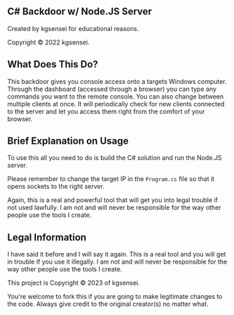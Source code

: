 ## C# Backdoor w/ Node.JS Server

Created by kgsensei for educational reasons.

Copyright &copy; 2022 kgsensei.

## What Does This Do?

This backdoor gives you console access onto a targets
Windows computer. Through the dashboard (accessed through
a browser) you can type any commands you want to the
remote console. You can also change between multiple
clients at once. It will periodically check for new
clients connected to the server and let you access them
right from the comfort of your browser.

## Brief Explanation on Usage

To use this all you need to do is build the C# solution
and run the Node.JS server.

Please remember to change the target IP in the `Program.cs`
file so that it opens sockets to the right server.

Again, this is a real and powerful tool that will get
you into legal trouble if not used lawfully. I am not
and will never be responsible for the way other people
use the tools I create.

## Legal Information

I have said it before and I will say it again. This is a
real tool and you will get in trouble if you use it
illegally. I am not and will never be responsible for the
way other people use the tools I create.

This project is Copyright &copy; 2023 of kgsensei.

You're welcome to fork this if you are going to make legitimate
changes to the code. Always give credit to the original
creator(s) no matter what.
